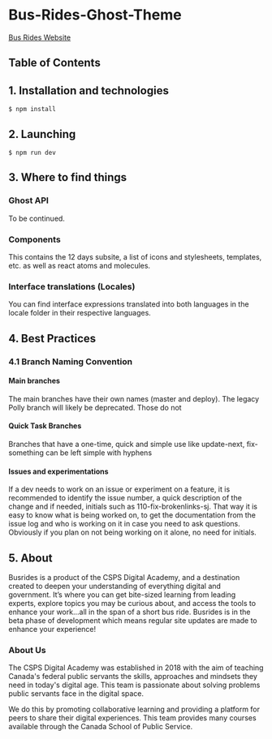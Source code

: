 # Bus-Rides-Ghost-Theme

[Bus Rides Website](https://busrides.ca/)

## Table of Contents

## 1. Installation and technologies

```
$ npm install
```

## 2. Launching
```
$ npm run dev
```


## 3. Where to find things

### Ghost API

To be continued.

### Components

This contains the 12 days subsite, a list of icons and stylesheets, templates, etc. as well as react atoms and  molecules.

### Interface translations (Locales)

You can find interface expressions translated into both languages in the locale folder in their respective languages.



## 4. Best Practices

### 4.1 Branch Naming Convention

#### Main branches

The main branches have their own names (master and deploy). The legacy Polly branch will likely be deprecated. Those do not 

#### Quick Task Branches

Branches that have a one-time, quick and simple use like update-next, fix-something can be left simple with hyphens

#### Issues and experimentations

If a dev needs to work on an issue or experiment on a feature, it is recommended to identify the issue number, a quick description of the change and if needed, initials such as 110-fix-brokenlinks-sj. That way it is easy to know what is being worked on, to get the documentation from the issue log and who is working on it in case you need to ask questions. Obviously if you plan on not being working on it alone, no need for initials.


## 5. About

Busrides is a product of the CSPS Digital Academy, and a destination created to deepen your understanding of everything digital and government. It’s where you can get bite-sized learning from leading experts, explore topics you may be curious about, and access the tools to enhance your work...all in the span of a short bus ride. Busrides is in the beta phase of development which means regular site updates are made to enhance your experience!

### About Us

The CSPS Digital Academy was established in 2018 with the aim of teaching Canada's federal public servants the skills, approaches and mindsets they need in today's digital age. This team is passionate about solving problems public servants face in the digital space.

We do this by promoting collaborative learning and providing a platform for peers to share their digital experiences. This team  provides many courses available through the Canada School of Public Service.
